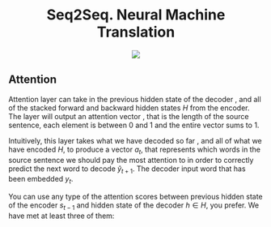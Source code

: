 <h1 align='center'>Seq2Seq. Neural Machine Translation</h1>
<p align="center"><img src="https://drive.google.com/uc?id=1j6gMHuo0gR4fMKJu3vFnJbWgbh6G7MWT"  border="0"></a></p>



##  Attention

Attention layer can take in the previous hidden state of the decoder , and all of the stacked forward and backward hidden states $H$ from the encoder. The layer will output an attention vector , that is the length of the source sentence, each element is between 0 and 1 and the entire vector sums to 1.

Intuitively, this layer takes what we have decoded so far , and all of what we have encoded $H$, to produce a vector $a_t$, that represents which words in the source sentence we should pay the most attention to in order to correctly predict the next word to decode $\hat{y}_{t+1}$. The decoder input word that has been embedded  $y_t$.

You can use any type of the attention scores between previous hidden state of the encoder $s_{t-1}$ and hidden state of the decoder $h \in H$, you prefer. We have met at least three of them:<br><br>
